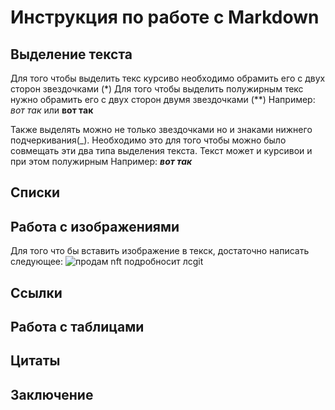 # Инструкция по работе с Markdown

## Выделение текста
Для того чтобы выделить текс курсиво необходимо обрамить его с двух сторон звездочками (*)
Для того чтобы выделить полужирным текс нужно обрамить его с двух сторон двумя звездочками (**)
Например: *вот так* или **вот так**

Также выделять можно не только звездочками но и знаками нижнего подчеркивания(_). Необходимо это для того чтобы можно было совмещать эти два типа выделения текста. Текст может и курсивои и при этом полужирным 
Например: **_вот так_**

## Списки

## Работа с изображениями

Для того что бы вставить изображение в текск, достаточно написать следующее:
![продам nft подробносит лс](nft.jpg)git

## Ссылки

## Работа с таблицами

## Цитаты

## Заключение
